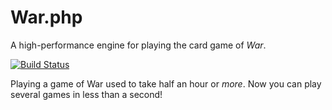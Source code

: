 # War.php

A high-performance engine for playing the card game of _War_.

[![Build Status](https://travis-ci.org/aaemnnosttv/War.php.svg?branch=master)](https://travis-ci.org/aaemnnosttv/War.php)

Playing a game of War used to take half an hour or _more_.  Now you can play several games in less than a second!

